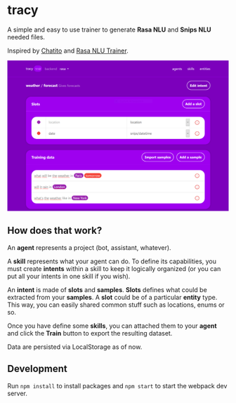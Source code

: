 tracy
===

A simple and easy to use trainer to generate **Rasa NLU** and **Snips NLU** needed files.

Inspired by [Chatito](https://rodrigopivi.github.io/Chatito/) and [Rasa NLU Trainer](https://rasahq.github.io/rasa-nlu-trainer/).

![Screenshot](docs/intent.png)

## How does that work?

An **agent** represents a project (bot, assistant, whatever).

A **skill** represents what your agent can do. To define its capabilities, you must create **intents** within a skill to keep it logically organized (or you can put all your intents in one skill if you wish).

An **intent** is made of **slots** and **samples**. **Slots** defines what could be extracted from your **samples**. A **slot** could be of a particular **entity** type. This way, you can easily shared common stuff such as locations, enums or so.

Once you have define some **skills**, you can attached them to your **agent** and click the **Train** button to export the resulting dataset.

Data are persisted via LocalStorage as of now.

## Development

Run `npm install` to install packages and `npm start` to start the webpack dev server.
